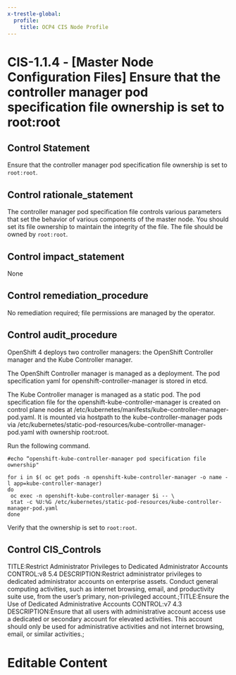 ```yaml
---
x-trestle-global:
  profile:
    title: OCP4 CIS Node Profile
---
```


# CIS-1.1.4 - \[Master Node Configuration Files\] Ensure that the controller manager pod specification file ownership is set to root:root

## Control Statement

Ensure that the controller manager pod specification file ownership is set to `root:root`.

## Control rationale_statement

The controller manager pod specification file controls various parameters that set the behavior of various components of the master node. You should set its file ownership to maintain the integrity of the file. The file should be owned by `root:root`.

## Control impact_statement

None

## Control remediation_procedure

No remediation required; file permissions are managed by the operator.

## Control audit_procedure

OpenShift 4 deploys two controller managers: the OpenShift Controller manager and the Kube Controller manager. 

The OpenShift Controller manager is managed as a deployment. The pod specification yaml for openshift-controller-manager is stored in etcd. 

The Kube Controller manager is managed as a static pod. The pod specification file for the openshift-kube-controller-manager is created on control plane nodes at /etc/kubernetes/manifests/kube-controller-manager-pod.yaml. It is mounted via hostpath to the kube-controller-manager pods via /etc/kubernetes/static-pod-resources/kube-controller-manager-pod.yaml with ownership root:root.

Run the following command.

```
#echo “openshift-kube-controller-manager pod specification file ownership"

for i in $( oc get pods -n openshift-kube-controller-manager -o name -l app=kube-controller-manager)
do
 oc exec -n openshift-kube-controller-manager $i -- \
 stat -c %U:%G /etc/kubernetes/static-pod-resources/kube-controller-manager-pod.yaml
done
```

Verify that the ownership is set to `root:root`.

## Control CIS_Controls

TITLE:Restrict Administrator Privileges to Dedicated Administrator Accounts CONTROL:v8 5.4 DESCRIPTION:Restrict administrator privileges to dedicated administrator accounts on enterprise assets. Conduct general computing activities, such as internet browsing, email, and productivity suite use, from the user’s primary, non-privileged account.;TITLE:Ensure the Use of Dedicated Administrative Accounts CONTROL:v7 4.3 DESCRIPTION:Ensure that all users with administrative account access use a dedicated or secondary account for elevated activities. This account should only be used for administrative activities and not internet browsing, email, or similar activities.;

# Editable Content

<!-- Make additions and edits below -->
<!-- The above represents the contents of the control as received by the profile, prior to additions. -->
<!-- If the profile makes additions to the control, they will appear below. -->
<!-- The above markdown may not be edited but you may edit the content below, and/or introduce new additions to be made by the profile. -->
<!-- If there is a yaml header at the top, parameter values may be edited. Use --set-parameters to incorporate the changes during assembly. -->
<!-- The content here will then replace what is in the profile for this control, after running profile-assemble. -->
<!-- The current profile has no added parts for this control, but you may add new ones here. -->
<!-- Each addition must have a heading either of the form ## Control my_addition_name -->
<!-- or ## Part a. (where the a. refers to one of the control statement labels.) -->
<!-- "## Control" parts are new parts added after the statement part. -->
<!-- "## Part" parts are new parts added into the top-level statement part with that label. -->
<!-- Subparts may be added with nested hash levels of the form ### My Subpart Name -->
<!-- underneath the parent ## Control or ## Part being added -->
<!-- See https://ibm.github.io/compliance-trestle/tutorials/ssp_profile_catalog_authoring/ssp_profile_catalog_authoring for guidance. -->
